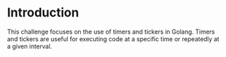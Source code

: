 # Introduction

This challenge focuses on the use of timers and tickers in Golang. Timers and tickers are useful for executing code at a specific time or repeatedly at a given interval.
